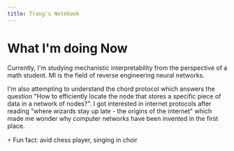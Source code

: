 ```yaml
---
title: Trang's Notebook
---
```


# What I'm doing Now

Currently, I'm studying mechanistic interpretability from the perspective of a math student. MI is the field of reverse engineering neural networks.

I'm also attempting to understand the chord protocol which answers the question "How to efficiently locate the node that stores a specific piece of data in a network of nodes?". I got interested in internet protocols after reading "where wizards stay up late - the origins of the internet" which made me wonder why computer networks have been invented in the first place.

⚡ Fun fact: avid chess player, singing in choir
